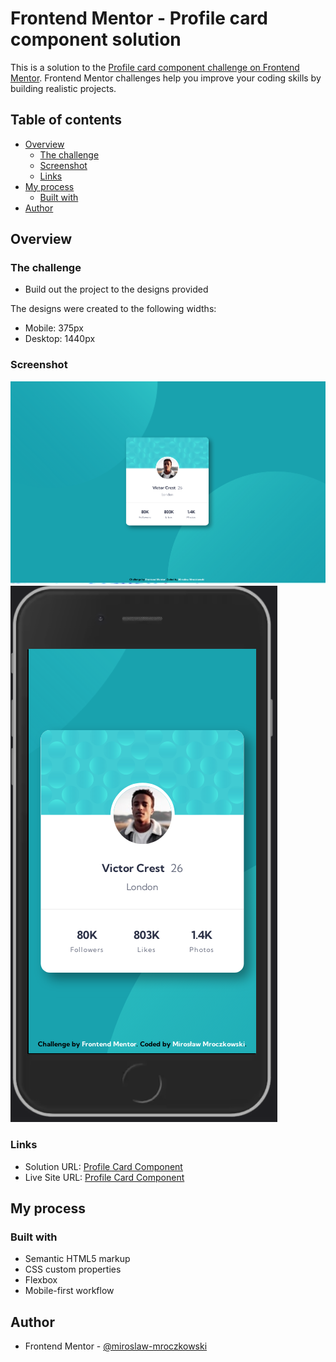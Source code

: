 # Frontend Mentor - Profile card component solution

This is a solution to the [Profile card component challenge on Frontend Mentor](https://www.frontendmentor.io/challenges/profile-card-component-cfArpWshJ). Frontend Mentor challenges help you improve your coding skills by building realistic projects.

## Table of contents

- [Overview](#overview)
  - [The challenge](#the-challenge)
  - [Screenshot](#screenshot)
  - [Links](#links)
- [My process](#my-process)
  - [Built with](#built-with)
- [Author](#author)

## Overview

### The challenge

- Build out the project to the designs provided

The designs were created to the following widths:

- Mobile: 375px
- Desktop: 1440px

### Screenshot

![](./images/screenshot_desktop.PNG)
![](./images/screenshot_mobile.PNG)

### Links

- Solution URL: [Profile Card Component](https://github.com/miroslaw-mroczkowski/frontendmentor.io/tree/main/Newbie/profile-card-component)
- Live Site URL: [Profile Card Component](https://miroslaw-mroczkowski.github.io/profile-card-component/)

## My process

### Built with

- Semantic HTML5 markup
- CSS custom properties
- Flexbox
- Mobile-first workflow

## Author

- Frontend Mentor - [@miroslaw-mroczkowski](https://www.frontendmentor.io/profile/miroslaw-mroczkowski)
